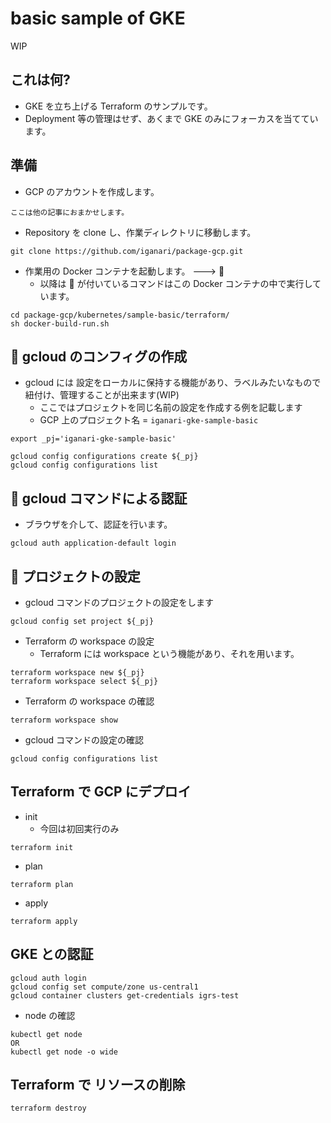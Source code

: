 # basic sample of GKE

WIP
## これは何?

+ GKE を立ち上げる Terraform のサンプルです。
+ Deployment 等の管理はせず、あくまで GKE のみにフォーカスを当てています。

## 準備

+ GCP のアカウントを作成します。

```
ここは他の記事におまかせします。
```

+ Repository を clone し、作業ディレクトリに移動します。

```
git clone https://github.com/iganari/package-gcp.git
```

+ 作業用の Docker コンテナを起動します。 ---> :whale:
  + 以降は :whale: が付いているコマンドはこの Docker コンテナの中で実行しています。

```
cd package-gcp/kubernetes/sample-basic/terraform/
sh docker-build-run.sh
```

## :whale: gcloud のコンフィグの作成

+ gcloud には 設定をローカルに保持する機能があり、ラベルみたいなもので紐付け、管理することが出来ます(WIP)
  + ここではプロジェクトを同じ名前の設定を作成する例を記載します
  + GCP 上のプロジェクト名 = `iganari-gke-sample-basic`

```
export _pj='iganari-gke-sample-basic'

gcloud config configurations create ${_pj}
gcloud config configurations list
```

## :whale: gcloud コマンドによる認証

+ ブラウザを介して、認証を行います。

```
gcloud auth application-default login
```

## :whale: プロジェクトの設定

+ gcloud コマンドのプロジェクトの設定をします

```
gcloud config set project ${_pj}
```

+ Terraform の workspace の設定
  + Terraform には workspace という機能があり、それを用います。

```
terraform workspace new ${_pj}
terraform workspace select ${_pj}
```

+ Terraform の workspace の確認

```
terraform workspace show
```

+ gcloud コマンドの設定の確認

```
gcloud config configurations list
```

## Terraform で GCP にデプロイ

+ init
  + 今回は初回実行のみ

```
terraform init
```

+ plan

```
terraform plan
```

+ apply

```
terraform apply
```

## GKE との認証

```
gcloud auth login
gcloud config set compute/zone us-central1
gcloud container clusters get-credentials igrs-test
```

+ node の確認

```
kubectl get node
OR
kubectl get node -o wide
```

## Terraform で リソースの削除

```
terraform destroy
```
